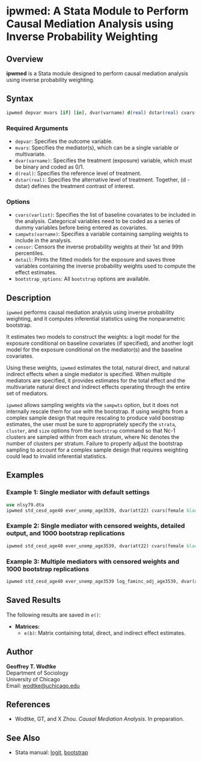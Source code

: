 # ipwmed: A Stata Module to Perform Causal Mediation Analysis using Inverse Probability Weighting

## Overview

**ipwmed** is a Stata module designed to perform causal mediation analysis using inverse probability weighting.

## Syntax

```stata
ipwmed depvar mvars [if] [in], dvar(varname) d(real) dstar(real) cvars(varlist) [options]
```

### Required Arguments

- `depvar`: Specifies the outcome variable.
- `mvars`: Specifies the mediator(s), which can be a single variable or multivariate.
- `dvar(varname)`: Specifies the treatment (exposure) variable, which must be binary and coded as 0/1.
- `d(real)`: Specifies the reference level of treatment.
- `dstar(real)`: Specifies the alternative level of treatment. Together, (d - dstar) defines the treatment contrast of interest.

### Options

- `cvars(varlist)`: Specifies the list of baseline covariates to be included in the analysis. Categorical variables need to be coded as a series of dummy variables before being entered as covariates.
- `sampwts(varname)`: Specifies a variable containing sampling weights to include in the analysis.
- `censor`: Censors the inverse probability weights at their 1st and 99th percentiles.
- `detail`: Prints the fitted models for the exposure and saves three variables containing the inverse probability weights used to compute the effect estimates.
- `bootstrap_options`: All `bootstrap` options are available.

## Description

`ipwmed` performs causal mediation analysis using inverse probability weighting, and it computes inferential statistics using the nonparametric bootstrap. 

It estimates two models to construct the weights: a logit model for the exposure conditional on baseline covariates (if specified), and another logit model for the exposure conditional on the mediator(s) and the baseline covariates. 

Using these weights, `ipwmed` estimates the total, natural direct, and natural indirect effects when a single mediator is specified. When multiple mediators are specified, it provides estimates for the total effect and the multivariate natural direct and indirect effects operating through the entire set of mediators.

`ipwmed` allows sampling weights via the `sampwts` option, but it does not internally rescale them for use with the bootstrap. If using weights from a complex sample design that require rescaling to produce valid boostrap estimates, the user must be sure to appropriately specify the `strata`, `cluster`, and `size` options from the `bootstrap` command so that Nc-1 clusters are sampled within from each stratum, where Nc denotes the number of clusters per stratum. Failure to properly adjust the bootstrap sampling to account for a complex sample design that requires weighting could lead to invalid inferential statistics.

## Examples

### Example 1: Single mediator with default settings

```stata
use nlsy79.dta
ipwmed std_cesd_age40 ever_unemp_age3539, dvar(att22) cvars(female black hispan paredu parprof parinc_prank famsize afqt3) d(1) dstar(0)
```

### Example 2: Single mediator with censored weights, detailed output, and 1000 bootstrap replications

```stata
ipwmed std_cesd_age40 ever_unemp_age3539, dvar(att22) cvars(female black hispan paredu parprof parinc_prank famsize afqt3) d(1) dstar(0) reps(1000) censor detail reps(1000)
```

### Example 3: Multiple mediators with censored weights and 1000 bootstrap replications

```stata
ipwmed std_cesd_age40 ever_unemp_age3539 log_faminc_adj_age3539, dvar(att22) cvars(female black hispan paredu parprof parinc_prank famsize afqt3) d(1) dstar(0) censor reps(1000)
```

## Saved Results

The following results are saved in `e()`:

- **Matrices:**
  - `e(b)`: Matrix containing total, direct, and indirect effect estimates.

## Author

**Geoffrey T. Wodtke**  
Department of Sociology  
University of Chicago  
Email: [wodtke@uchicago.edu](mailto:wodtke@uchicago.edu)

## References

- Wodtke, GT, and X Zhou. *Causal Mediation Analysis*. In preparation.

## See Also

- Stata manual: [logit](https://www.stata.com/manuals/rlogit.pdf), [bootstrap](https://www.stata.com/manuals/rbootstrap.pdf)
